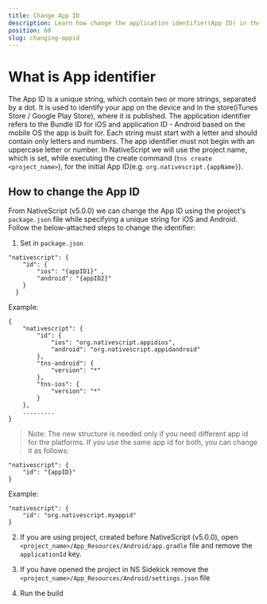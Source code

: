 ```yaml
---
title: Change App ID
description: Learn how change the application identifier(App ID) in the NativeScript application for both platforms(iOS/Android).
position: 60
slug: changing-appid
---
```


# What is App identifier

The App ID is a unique string, which contain two or more strings, separated by a dot. It is used to identify your app on the device and in the store(iTunes Store / Google Play Store), where it is published. The application identifier refers to the Bundle ID for iOS and application ID - Android based on the mobile OS the app is built for. Each string must start with a letter and should contain only letters and numbers. The app identifier must not begin with an uppercase letter or number. In NativeScript we will use the project name, which is set, while executing the create command (`tns create <project_name>`), for the initial App ID(e.g. `org.nativescript.{appName}`).  


## How to change the App ID

From NativeScript (v5.0.0) we can change the App ID using the project's `package.json` file while specifying a unique string for iOS and Android. Follow the below-attached steps to change the identifier:

1. Set in `package.json`
```
"nativescript": {
    "id": {
        "ios": "{appID1}" ,
        "android": "{appID2}"
    }
  }
```

Example:
```
{
    "nativescript": {
        "id": {
            "ios": "org.nativescript.appidios",
            "android": "org.nativescript.appidandroid"
        },
        "tns-android": {
            "version": "*"
        },
        "tns-ios": {
            "version": "*"
        }
    },
    .........
}
```

> Note: The new structure is needed only if you need different app id for the platforms. If you use the same app id for both, you can change it as follows: 
```
"nativescript": {
    "id": "{appID}"
}
```
Example:
```
"nativescript": {
    "id": "org.nativescript.myappid"
}
```

2.  If you are using project, created before NativeScript (v5.0.0), open `<project_name>/App_Resources/Android/app.gradle` file and remove the `applicationId` key.

3. If you have opened the project in NS Sidekick remove the `<project_name>/App_Resources/Android/settings.json` file

4. Run the build
